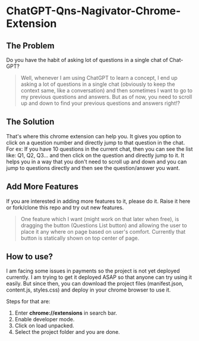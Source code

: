 # ChatGPT-Qns-Nagivator-Chrome-Extension

## The Problem
Do you have the habit of asking lot of questions in a single chat of Chat-GPT?
> Well, whenever I am using ChatGPT to learn a concept, I end up asking a lot of questions in a single chat (obviously to keep the context same, like a conversation) and then sometimes I want to go to my previous questions and answers. But as of now, you need to scroll up and down to find your previous questions and answers right!?

## The Solution
That's where this chrome extension can help you. It gives you option to click on a question number and directly jump to that question in the chat. For ex: If you have 10 questions in the current chat, then you can see the list like: Q1, Q2, Q3... and then click on the question and directly jump to it.
It helps you in a way that you don't need to scroll up and down and you can jump to questions directly and then see the question/answer you want.

## Add More Features
If you are interested in adding more features to it, please do it. Raise it here or fork/clone this repo and try out new features.
> One feature which I want (might work on that later when free), is dragging the button (Questions List button) and allowing the user to place it any where on page based on user's comfort. Currently that button is statically shown on top center of page.

## How to use?
I am facing some issues in payments so the project is not yet deployed currently. I am trying to get it deployed ASAP so that anyone can try using it easily.
But since then, you can download the project files (manifest.json, content.js, styles.css) and deploy in your chrome browser to use it.

Steps for that are:
1. Enter **chrome://extensions** in search bar.
2. Enable developer mode.
3. Click on load unpacked.
4. Select the project folder and you are done.
